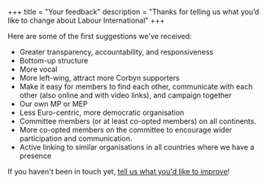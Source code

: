 +++
title = "Your feedback"
description = "Thanks for telling us what you’d like to change about Labour International"
+++

Here are some of the first suggestions we've received:

* Greater transparency, accountability, and responsiveness
* Bottom-up structure
* More vocal
* More left-wing, attract more Corbyn supporters
* Make it easy for members to find each other, communicate with each other (also online and with video links), and campaign together
* Our own MP or MEP
* Less Euro-centric, more democratic organisation
* Committee members (or at least co-opted members) on all continents.
* More co-opted members on the committee to encourage wider participation and communication.
* Active linking to similar organisations in all countries where we have a presence

If you haven't been in touch yet, [tell us what you'd like to improve](https://goo.gl/forms/2cV6CpnoUkiMCZ7P2)!

